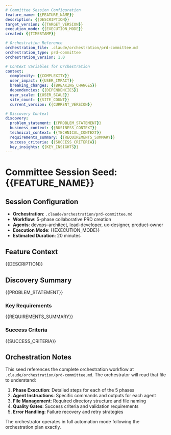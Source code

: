 ```yaml
---
# Committee Session Configuration
feature_name: {{FEATURE_NAME}}
description: {{DESCRIPTION}}
target_version: {{TARGET_VERSION}}
execution_mode: {{EXECUTION_MODE}}
created: {{TIMESTAMP}}

# Orchestration Reference
orchestration_file: .claude/orchestration/prd-committee.md
orchestration_type: prd-committee
orchestration_version: 1.0

# Context Variables for Orchestration
context:
  complexity: {{COMPLEXITY}}
  user_impact: {{USER_IMPACT}}
  breaking_changes: {{BREAKING_CHANGES}}
  dependencies: {{DEPENDENCIES}}
  user_scale: {{USER_SCALE}}
  site_count: {{SITE_COUNT}}
  current_version: {{CURRENT_VERSION}}

# Discovery Context
discovery:
  problem_statement: {{PROBLEM_STATEMENT}}
  business_context: {{BUSINESS_CONTEXT}}
  technical_context: {{TECHNICAL_CONTEXT}}
  requirements_summary: {{REQUIREMENTS_SUMMARY}}
  success_criteria: {{SUCCESS_CRITERIA}}
  key_insights: {{KEY_INSIGHTS}}
---
```


# Committee Session Seed: {{FEATURE_NAME}}

## Session Configuration
- **Orchestration**: `.claude/orchestration/prd-committee.md`
- **Workflow**: 5-phase collaborative PRD creation
- **Agents**: devops-architect, lead-developer, ux-designer, product-owner
- **Execution Mode**: {{EXECUTION_MODE}}
- **Estimated Duration**: 20 minutes

## Feature Context
{{DESCRIPTION}}

## Discovery Summary
{{PROBLEM_STATEMENT}}

### Key Requirements
{{REQUIREMENTS_SUMMARY}}

### Success Criteria  
{{SUCCESS_CRITERIA}}

## Orchestration Notes
This seed references the complete orchestration workflow at `.claude/orchestration/prd-committee.md`. The orchestrator will read that file to understand:

1. **Phase Execution**: Detailed steps for each of the 5 phases
2. **Agent Instructions**: Specific commands and outputs for each agent
3. **File Management**: Required directory structure and file naming
4. **Quality Gates**: Success criteria and validation requirements
5. **Error Handling**: Failure recovery and retry strategies

The orchestrator operates in full automation mode following the orchestration plan exactly.